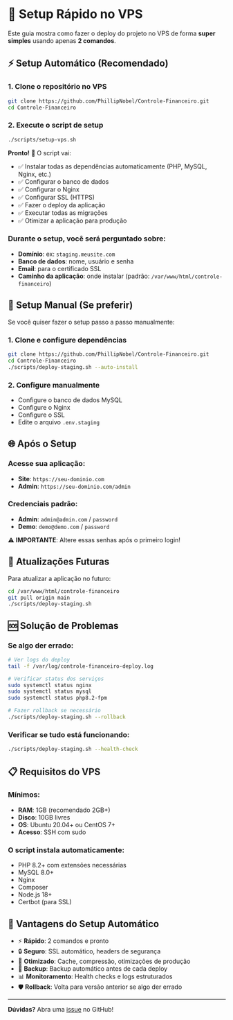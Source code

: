 # 🚀 Setup Rápido no VPS

Este guia mostra como fazer o deploy do projeto no VPS de forma **super simples** usando apenas **2 comandos**.

## ⚡ Setup Automático (Recomendado)

### 1. Clone o repositório no VPS
```bash
git clone https://github.com/PhillipNobel/Controle-Financeiro.git
cd Controle-Financeiro
```

### 2. Execute o script de setup
```bash
./scripts/setup-vps.sh
```

**Pronto!** 🎉 O script vai:
- ✅ Instalar todas as dependências automaticamente (PHP, MySQL, Nginx, etc.)
- ✅ Configurar o banco de dados
- ✅ Configurar o Nginx
- ✅ Configurar SSL (HTTPS)
- ✅ Fazer o deploy da aplicação
- ✅ Executar todas as migrações
- ✅ Otimizar a aplicação para produção

### Durante o setup, você será perguntado sobre:
- **Domínio**: ex: `staging.meusite.com`
- **Banco de dados**: nome, usuário e senha
- **Email**: para o certificado SSL
- **Caminho da aplicação**: onde instalar (padrão: `/var/www/html/controle-financeiro`)

## 🔧 Setup Manual (Se preferir)

Se você quiser fazer o setup passo a passo manualmente:

### 1. Clone e configure dependências
```bash
git clone https://github.com/PhillipNobel/Controle-Financeiro.git
cd Controle-Financeiro
./scripts/deploy-staging.sh --auto-install
```

### 2. Configure manualmente
- Configure o banco de dados MySQL
- Configure o Nginx
- Configure o SSL
- Edite o arquivo `.env.staging`

## 🌐 Após o Setup

### Acesse sua aplicação:
- **Site**: `https://seu-dominio.com`
- **Admin**: `https://seu-dominio.com/admin`

### Credenciais padrão:
- **Admin**: `admin@admin.com` / `password`
- **Demo**: `demo@demo.com` / `password`

⚠️ **IMPORTANTE**: Altere essas senhas após o primeiro login!

## 🔄 Atualizações Futuras

Para atualizar a aplicação no futuro:

```bash
cd /var/www/html/controle-financeiro
git pull origin main
./scripts/deploy-staging.sh
```

## 🆘 Solução de Problemas

### Se algo der errado:
```bash
# Ver logs do deploy
tail -f /var/log/controle-financeiro-deploy.log

# Verificar status dos serviços
sudo systemctl status nginx
sudo systemctl status mysql
sudo systemctl status php8.2-fpm

# Fazer rollback se necessário
./scripts/deploy-staging.sh --rollback
```

### Verificar se tudo está funcionando:
```bash
./scripts/deploy-staging.sh --health-check
```

## 📋 Requisitos do VPS

### Mínimos:
- **RAM**: 1GB (recomendado 2GB+)
- **Disco**: 10GB livres
- **OS**: Ubuntu 20.04+ ou CentOS 7+
- **Acesso**: SSH com sudo

### O script instala automaticamente:
- PHP 8.2+ com extensões necessárias
- MySQL 8.0+
- Nginx
- Composer
- Node.js 18+
- Certbot (para SSL)

## 🎯 Vantagens do Setup Automático

- ⚡ **Rápido**: 2 comandos e pronto
- 🔒 **Seguro**: SSL automático, headers de segurança
- 🚀 **Otimizado**: Cache, compressão, otimizações de produção
- 🔄 **Backup**: Backup automático antes de cada deploy
- 📊 **Monitoramento**: Health checks e logs estruturados
- 🛡️ **Rollback**: Volta para versão anterior se algo der errado

---

**Dúvidas?** Abra uma [issue](https://github.com/PhillipNobel/Controle-Financeiro/issues) no GitHub!